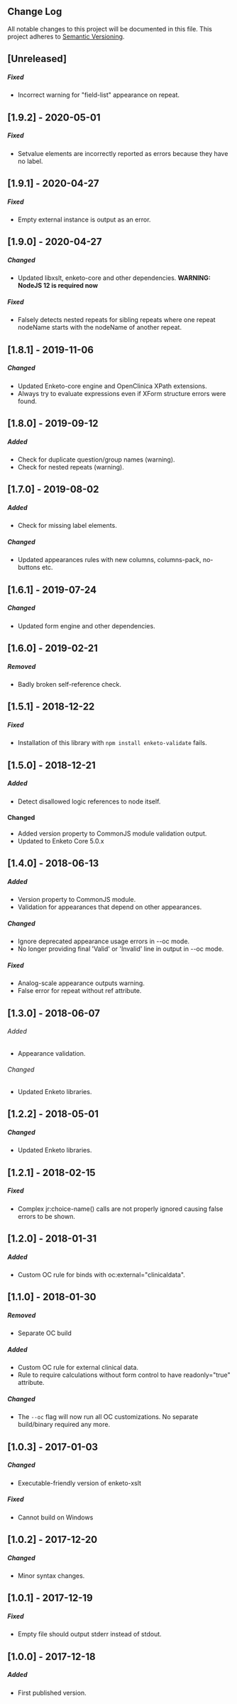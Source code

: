 ## Change Log
All notable changes to this project will be documented in this file.
This project adheres to [Semantic Versioning](http://semver.org/).

[Unreleased]
---------------------
##### Fixed
- Incorrect warning for "field-list" appearance on repeat.

[1.9.2] - 2020-05-01
---------------------
##### Fixed
- Setvalue elements are incorrectly reported as errors because they have no label.

[1.9.1] - 2020-04-27
---------------------
##### Fixed
- Empty external instance is output as an error.

[1.9.0] - 2020-04-27
---------------------
##### Changed
- Updated libxslt, enketo-core and other dependencies. **WARNING: NodeJS 12 is required now**

##### Fixed
- Falsely detects nested repeats for sibling repeats where one repeat nodeName starts with the nodeName of another repeat.

[1.8.1] - 2019-11-06
---------------------
##### Changed
- Updated Enketo-core engine and OpenClinica XPath extensions.
- Always try to evaluate expressions even if XForm structure errors were found.

[1.8.0] - 2019-09-12
---------------------
##### Added
- Check for duplicate question/group names (warning).
- Check for nested repeats (warning).

[1.7.0] - 2019-08-02
---------------------
##### Added
- Check for missing label elements.

##### Changed
- Updated appearances rules with new columns, columns-pack, no-buttons etc.

[1.6.1] - 2019-07-24
---------------------
##### Changed
- Updated form engine and other dependencies.

[1.6.0] - 2019-02-21
---------------------
##### Removed
- Badly broken self-reference check.

[1.5.1] - 2018-12-22
---------------------
##### Fixed
- Installation of this library with `npm install enketo-validate` fails.

[1.5.0] - 2018-12-21
---------------------
##### Added
- Detect disallowed logic references to node itself.

#### Changed
- Added version property to CommonJS module validation output.
- Updated to Enketo Core 5.0.x

[1.4.0] - 2018-06-13
--------------------
##### Added
- Version property to CommonJS module.
- Validation for appearances that depend on other appearances.

##### Changed
- Ignore deprecated appearance usage errors in --oc mode.
- No longer providing final 'Valid' or 'Invalid' line in output in --oc mode.

##### Fixed
- Analog-scale appearance outputs warning.
- False error for repeat without ref attribute.

[1.3.0] - 2018-06-07
---------------------
###### Added
- Appearance validation.

###### Changed
- Updated Enketo libraries.

[1.2.2] - 2018-05-01
---------------------
##### Changed
- Updated Enketo libraries.

[1.2.1] - 2018-02-15
---------------------
##### Fixed
- Complex jr:choice-name() calls are not properly ignored causing false errors to be shown.

[1.2.0] - 2018-01-31
---------------------
##### Added
- Custom OC rule for binds with oc:external="clinicaldata".

[1.1.0] - 2018-01-30
---------------------
##### Removed
- Separate OC build

##### Added
- Custom OC rule for external clinical data.
- Rule to require calculations without form control to have readonly="true" attribute.

##### Changed
- The `--oc` flag will now run all OC customizations. No separate build/binary required any more.

[1.0.3] - 2017-01-03
---------------------
##### Changed
- Executable-friendly version of enketo-xslt

##### Fixed
- Cannot build on Windows

[1.0.2] - 2017-12-20
---------------------
##### Changed
- Minor syntax changes.

[1.0.1] - 2017-12-19
---------------------
##### Fixed
- Empty file should output stderr instead of stdout.


[1.0.0] - 2017-12-18
---------------------
##### Added
- First published version.
